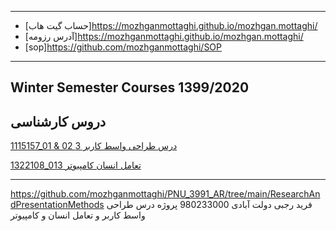 
 

---
- [حساب گیت هاب]https://mozhganmottaghi.github.io/mozhgan.mottaghi/
- [آدرس رزومه]https://mozhganmottaghi.github.io/mozhgan.mottaghi/
- [sop]https://github.com/mozhganmottaghi/SOP


-------------------
## Winter Semester Courses 1399/2020

## دروس کارشناسی

[1115157_01 & 02 درس طراحی واسط کاربر 3](https://github.com/AliRazavi-edu/PNU_3991/tree/master/_BSc/UserInterfaceDesgin)

[1322108_013 تعامل انسان کامپیوتر](https://github.com/AliRazavi-edu/PNU_3991/tree/master/_BSc/HumanComputerInteraction)

-----------------
https://github.com/mozhganmottaghi/PNU_3991_AR/tree/main/ResearchAndPresentationMethods   فرید رجبی دولت آبادی 980233000 پروژه درس طراحی واسط کاربر و تعامل انسان و کامپیوتر
